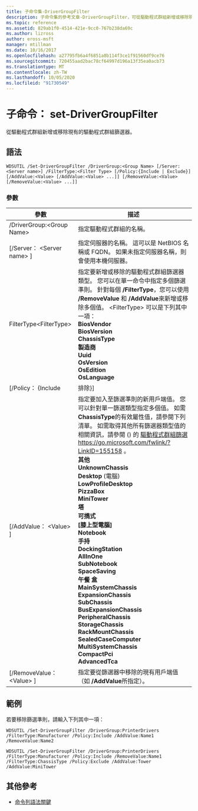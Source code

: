 ```yaml
---
title: 子命令集-DriverGroupFilter
description: 子命令集的參考文章-DriverGroupFilter，可從驅動程式群組新增或移除現有的驅動程式群組篩選器。
ms.topic: reference
ms.assetid: 829ab1f0-4514-421e-9cc0-767b238da69c
ms.author: lizross
author: eross-msft
manager: mtillman
ms.date: 10/16/2017
ms.openlocfilehash: a27795fb6a4f6851a8b114f3ce1f91560df9ce76
ms.sourcegitcommit: 720455aad2bac78cf64997d196a13f35ea0acb73
ms.translationtype: MT
ms.contentlocale: zh-TW
ms.lasthandoff: 10/05/2020
ms.locfileid: "91730549"
---
```

# <a name="subcommand-set-drivergroupfilter"></a>子命令： set-DriverGroupFilter

從驅動程式群組新增或移除現有的驅動程式群組篩選器。

## <a name="syntax"></a>語法

```
WDSUTIL /Set-DriverGroupFilter /DriverGroup:<Group Name> [/Server:<Server name>] /FilterType:<Filter Type> [/Policy:{Include | Exclude}] [/AddValue:<Value> [/AddValue:<Value> ...]] [/RemoveValue:<Value> [/RemoveValue:<Value> ...]]
```

### <a name="parameters"></a>參數

|         參數          |                                                                                                                                                                                                                                                                                                                                                                                                                                                                               描述                                                                                                                                                                                                                                                                                                                                                                                                                                                                               |
|----------------------------|-------------------------------------------------------------------------------------------------------------------------------------------------------------------------------------------------------------------------------------------------------------------------------------------------------------------------------------------------------------------------------------------------------------------------------------------------------------------------------------------------------------------------------------------------------------------------------------------------------------------------------------------------------------------------------------------------------------------------------------------------------------------------------------------------------------------------------------------------------------------------------------------------------------------------------------------------------------------------|
| /DriverGroup:\<Group Name> |                                                                                                                                                                                                                                                                                                                                                                                                                                                                 指定驅動程式群組的名稱。                                                                                                                                                                                                                                                                                                                                                                                                                                                                 |
|  [/Server： \<Server name> ]  |                                                                                                                                                                                                                                                                                                                                                                                                                指定伺服器的名稱。 這可以是 NetBIOS 名稱或 FQDN。 如果未指定伺服器名稱，則會使用本機伺服器。                                                                                                                                                                                                                                                                                                                                                                                                                 |
| FilterType\<FilterType>  |                                                                                                                                                                                                                                                                       指定要新增或移除的驅動程式群組篩選器類型。 您可以在單一命令中指定多個篩選準則。 針對每個 **/FilterType**，您可以使用 **/RemoveValue** 和 **/AddValue**來新增或移除多個值。 \<FilterType> 可以是下列其中一項：</br>**BiosVendor**</br>**BiosVersion**</br>**ChassisType**</br>**製造商**</br>**Uuid**</br>**OsVersion**</br>**OsEdition**</br>**OsLanguage**                                                                                                                                                                                                                                                                        |
|     [/Policy： {Include      |                                                                                                                                                                                                                                                                                                                                                                                                                                                                                排除}]                                                                                                                                                                                                                                                                                                                                                                                                                                                                                |
|    [/AddValue： \<Value> ]    | 指定要加入至篩選準則的新用戶端值。 您可以針對單一篩選類型指定多個值。 如需 **ChassisType**的有效屬性值，請參閱下列清單。 如需取得其他所有篩選器類型值的相關資訊，請參閱 () 的 [驅動程式群組篩選](https://go.microsoft.com/fwlink/?LinkID=155158) <https://go.microsoft.com/fwlink/?LinkID=155158> 。</br>**其他**</br>**UnknownChassis**</br>**Desktop** (電腦)</br>**LowProfileDesktop**</br>**PizzaBox**</br>**MiniTower**</br>**塔**</br>**可擕式**</br>**[膝上型電腦]**</br>**Notebook**</br>**手持**</br>**DockingStation**</br>**AllInOne**</br>**SubNotebook**</br>**SpaceSaving**</br>**午餐 盒**</br>**MainSystemChassis**</br>**ExpansionChassis**</br>**SubChassis**</br>**BusExpansionChassis**</br>**PeripheralChassis**</br>**StorageChassis**</br>**RackMountChassis**</br>**SealedCaseComputer**</br>**MultiSystemChassis**</br>**CompactPci**</br>**AdvancedTca** |
|  [/RemoveValue： \<Value> ]   |                                                                                                                                                                                                                                                                                                                                                                                                                                     指定要從篩選器中移除的現有用戶端值（如 **/AddValue**所指定）。                                                                                                                                                                                                                                                                                                                                                                                                                                      |

## <a name="examples"></a>範例

若要移除篩選準則，請輸入下列其中一項：
```
WDSUTIL /Set-DriverGroupFilter /DriverGroup:PrinterDrivers /FilterType:Manufacturer /Policy:Include /AddValue:Name1 /RemoveValue:Name2
```
```
WDSUTIL /Set-DriverGroupFilter /DriverGroup:PrinterDrivers /FilterType:Manufacturer /Policy:Include /RemoveValue:Name1 /FilterType:ChassisType /Policy:Exclude /AddValue:Tower /AddValue:MiniTower
```

## <a name="additional-references"></a>其他參考

- [命令列語法關鍵](command-line-syntax-key.md)